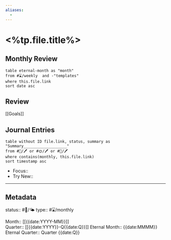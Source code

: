 ```yaml
---
aliases:
  - 
---
```


# <%tp.file.title%>

## Monthly Review

```dataview
table eternal-month as "month"
from #⌛/weekly  and -"templates"
where this.file.link
sort date asc
```

## Review
[[Goals]]

## Journal Entries

```dataview
table without ID file.link, status, summary as "Summary___________________"
from #🌱/🖊 or #🌞/🖊 or #🌲/🖊
where contains(monthly, this.file.link)
sort timestamp asc
```

- Focus:: 
- Try New:: 

---
## Metadata
status:: #🌲/🌤
type:: #⌛/monthly 

Month:: [[{{date:YYYY-MM}}]]  
Quarter:: [[{{date:YYYY}}-Q{{date:Q}}]]
Eternal Month:: {{date:MMMM}}
Eternal Quarter:: Quarter {{date:Q}}